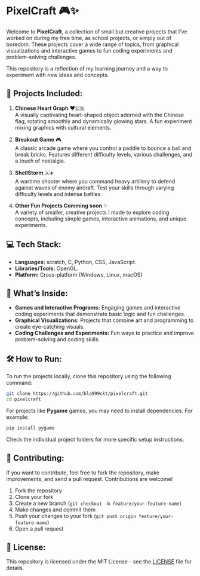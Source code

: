 # **PixelCraft** 🎮✨

Welcome to **PixelCraft**, a collection of small but creative projects that I’ve worked on during my free time, as school projects, or simply out of boredom. These projects cover a wide range of topics, from graphical visualizations and interactive games to fun coding experiments and problem-solving challenges.

This repository is a reflection of my learning journey and a way to experiment with new ideas and concepts.

## 🚀 **Projects Included:**

1. **Chinese Heart Graph** ❤️🇨🇳  
   A visually captivating heart-shaped object adorned with the Chinese flag, rotating smoothly and dynamically glowing stars. A fun experiment mixing graphics with cultural elements.

2. **Breakout Game** 🎮  
   A classic arcade game where you control a paddle to bounce a ball and break bricks. Features different difficulty levels, various challenges, and a touch of nostalgia.

3. **ShellStorm** ⚔️✈️  
   A wartime shooter where you command heavy artillery to defend against waves of enemy aircraft. Test your skills through varying difficulty levels and intense battles.

4. **Other Fun Projects Comming soon** ✨  
   A variety of smaller, creative projects I made to explore coding concepts, including simple games, interactive animations, and unique experiments.

## 💻 **Tech Stack:**
- **Languages:** scratch, C, Python, CSS, JavaScript.
- **Libraries/Tools:** OpenGL.
- **Platform:** Cross-platform (Windows, Linux, macOS)

## 🎯 **What’s Inside:**
- **Games and Interactive Programs:** Engaging games and interactive coding experiments that demonstrate basic logic and fun challenges.
- **Graphical Visualizations:** Projects that combine art and programming to create eye-catching visuals.
- **Coding Challenges and Experiments:** Fun ways to practice and improve problem-solving and coding skills.

## 🛠️ **How to Run:**

To run the projects locally, clone this repository using the following command:

```bash
git clone https://github.com/bla999ckt/pixelcraft.git
cd pixelcraft
```

For projects like **Pygame** games, you may need to install dependencies. For example:

```bash
pip install pygame
```

Check the individual project folders for more specific setup instructions.

## 🤝 **Contributing:**

If you want to contribute, feel free to fork the repository, make improvements, and send a pull request. Contributions are welcome!

1. Fork the repository
2. Clone your fork
3. Create a new branch (`git checkout -b feature/your-feature-name`)
4. Make changes and commit them
5. Push your changes to your fork (`git push origin feature/your-feature-name`)
6. Open a pull request

## 🔖 **License:**

This repository is licensed under the MIT License - see the [LICENSE](LICENSE) file for details.
